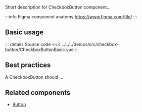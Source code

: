 Short description for CheckboxButton component...

:::info Figma component anatomy
https://www.figma.com/file/
:::

## Basic usage

<CheckboxButtonBasic />

::: details Source code
<<< ../../../demos/src/checkbox-button/CheckboxButtonBasic.vue
:::

## Best practices

A CheckboxButton should ...

## Related components

- [Button](/components/button/button.doc)
